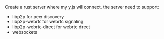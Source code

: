 Create a rust server where my y.js will connect.
the server need to support:
- libp2p for peer discovery
- libp2p-webrtc for webrtc signaling
- libp2p-webrtc-direct for webrtc direct
- websockets
